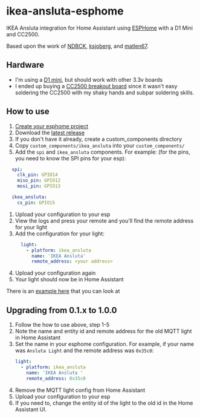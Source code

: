 # ikea-ansluta-esphome
IKEA Ansluta integration for Home Assistant using [ESPHome](https://esphome.io) with a D1 Mini and CC2500.

Based upon the work of [NDBCK](https://github.com/NDBCK/Ansluta-Remote-Controller), [ksjoberg](https://github.com/ksjoberg/ikea-ansluta-bridge), and [matlen67](https://github.com/matlen67/ansluta-control).

## Hardware
- I'm using a [D1 mini](https://docs.wemos.cc/en/latest/d1/d1_mini.html), but should work with other 3.3v boards
- I ended up buying a [CC2500 breakout board](https://www.ebay.co.uk/itm/CC2500-2-4GHz-Module-on-Breakout-Board-with-0-1-Header-Pins-UK-Stock-/262966744730) since it wasn't easy soldering the CC2500 with my shaky hands and subpar soldering skills.

## How to use
1. [Create your esphome project](https://esphome.io/guides/getting_started_command_line.html#creating-a-project)
1. Download the [latest release](https://github.com/torrottum/ikea-ansluta-esphome/releases)
1. If you don't have it already, create a custom_components directory
1. Copy `custom_components/ikea_ansluta` into your `custom_components/`
1. Add the `spi` and `ikea_ansluta` components. For example: (for the pins, you need to know the SPI pins for your esp):
  ```yaml
    spi:
      clk_pin: GPIO14
      miso_pin: GPIO12
      mosi_pin: GPIO13

    ikea_ansluta:
      cs_pin: GPIO15
  ```
1. Upload your configuration to your esp
1. View the logs and press your remote and you'll find the remote address for your light
1. Add the configuration for your light:
    ```yaml
      light:
        - platform: ikea_ansluta
          name: 'IKEA Ansluta'
          remote_address: <your address>
    ```
1. Upload your configuration again
1. Your light should now be in Home Assistant

There is an [example here](example/) that you can look at

## Upgrading from 0.1.x to 1.0.0
1. Follow the how to use above, step 1-5
1. Note the name and entity id and remote address for the old MQTT light in Home Assistant
1. Set the name in your esphome configuration. For example, if your name was `Ansluta Light` and the remote address was `0x35c0`:
    ```yaml
    light:
      - platform: ikea_ansluta
        name: 'IKEA Ansluta '
        remote_address: 0x35c0
    ```
1. Remove the MQTT light config from Home Assistant
1. Upload your configuration to your esp
1. If you need to, change the entity id of the light to the old id in the Home Assistant UI.
